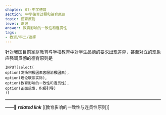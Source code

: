 ```yaml
---
chapter: 07-中学德育
section: 中学德育过程和德育原则
topic: 德育原则
level: 识记
answer: 教育影响的一致性和连贯性
tags:
- 教资/科二/选择
---
```


针对我国目前家庭教育与学校教育中对学生品德的要求出现差异，甚至对立的现象应强调贯彻的德育原则是

```meta-bind
INPUT[select(
option(发扬积极因素客服消极因素),
option(理论联系实际),
option(教育影响的一致性和连贯性),
option(正面启发，积极引导)
)]
```

---
——🔗 ***related link***  [[教育影响的一致性与连贯性原则]]